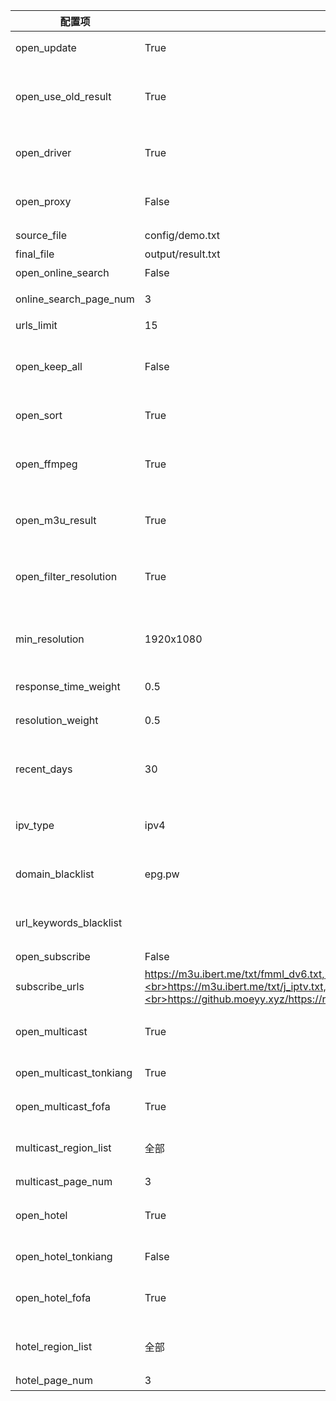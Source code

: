 | 配置项                  | 默认值                                                                                                                                                                                                          | 描述                                                                                    |
| ----------------------- | --------------------------------------------------------------------------------------------------------------------------------------------------------------------------------------------------------------- | --------------------------------------------------------------------------------------- |
| open_update             | True                                                                                                                                                                                                            | 开启更新，若关闭则只运行结果页面服务                                                    |
| open_use_old_result     | True                                                                                                                                                                                                            | 开启使用历史更新结果（包含模板与结果文件的接口），合并至本次更新中                      |
| open_driver             | True                                                                                                                                                                                                            | 开启浏览器运行，若更新无数据可开启此模式，较消耗性能                                    |
| open_proxy              | False                                                                                                                                                                                                           | 开启代理，自动获取免费可用代理，若更新无数据可开启此模式                                |
| source_file             | config/demo.txt                                                                                                                                                                                                 | 模板文件路径                                                                            |
| final_file              | output/result.txt                                                                                                                                                                                               | 生成结果文件路径                                                                        |
| open_online_search      | False                                                                                                                                                                                                           | 开启线上检索源功能                                                                      |
| online_search_page_num  | 3                                                                                                                                                                                                               | 在线检索频道获取分页数量                                                                |
| urls_limit              | 15                                                                                                                                                                                                              | 单个频道接口数量                                                                        |
| open_keep_all           | False                                                                                                                                                                                                           | 保留所有检索结果，会保留非模板频道名称的结果，推荐手动维护时开启                        |
| open_sort               | True                                                                                                                                                                                                            | 开启排序功能（响应速度、日期、分辨率）                                                  |
| open_ffmpeg             | True                                                                                                                                                                                                            | 开启使用 FFmpeg 进行测速，获取更准确的速度与分辨率信息，需要提前手动安装                |
| open_m3u_result         | True                                                                                                                                                                                                            | 开启转换生成 m3u 文件类型结果链接，支持显示频道图标                                     |
| open_filter_resolution  | True                                                                                                                                                                                                            | 开启分辨率过滤，低于最小分辨率（min_resolution）的接口将会被过滤                        |
| min_resolution          | 1920x1080                                                                                                                                                                                                       | 接口最小分辨率，需要开启 open_filter_resolution 才能生效                                |
| response_time_weight    | 0.5                                                                                                                                                                                                             | 响应时间权重值（所有权重值总和应为 1）                                                  |
| resolution_weight       | 0.5                                                                                                                                                                                                             | 分辨率权重值 （所有权重值总和应为 1）                                                   |
| recent_days             | 30                                                                                                                                                                                                              | 获取最近时间范围内更新的接口（单位天），适当减小可避免出现匹配问题                      |
| ipv_type                | ipv4                                                                                                                                                                                                            | 生成结果中接口的类型，可选值：ipv4、ipv6、全部                                          |
| domain_blacklist        | epg.pw                                                                                                                                                                                                          | 接口域名黑名单，用于过滤低质量含广告类域名的接口                                        |
| url_keywords_blacklist  |                                                                                                                                                                                                                 | 接口关键字黑名单，用于过滤含特定字符的接口                                              |
| open_subscribe          | False                                                                                                                                                                                                           | 开启订阅源功能                                                                          |
| subscribe_urls          | https://m3u.ibert.me/txt/fmml_dv6.txt,<br>https://m3u.ibert.me/txt/o_cn.txt,<br>https://m3u.ibert.me/txt/j_iptv.txt,<br>https://github.moeyy.xyz/https://raw.githubusercontent.com/PizazzGY/TVBox/main/live.txt | 订阅源列表                                                                              |
| open_multicast          | True                                                                                                                                                                                                            | 开启组播源功能，关闭后所有组播源工作模式都将关闭                                        |
| open_multicast_tonkiang | True                                                                                                                                                                                                            | 开启 Tonkiang 组播源工作模式                                                            |
| open_multicast_fofa     | True                                                                                                                                                                                                            | 开启 FOFA 组播源工作模式                                                                |
| multicast_region_list   | 全部                                                                                                                                                                                                            | 组播源地区列表，[更多地区](../updates/multicast/multicast_map.json)，"全部"表示所有地区 |
| multicast_page_num      | 3                                                                                                                                                                                                               | 组播地区获取分页数量                                                                    |
| open_hotel              | True                                                                                                                                                                                                            | 开启酒店源功能，关闭后所有酒店源工作模式都将关闭                                        |
| open_hotel_tonkiang     | False                                                                                                                                                                                                           | 开启 Tonkiang 酒店源工作模式                                                            |
| open_hotel_fofa         | True                                                                                                                                                                                                            | 开启 FOFA、ZoomEye 酒店源工作模式                                                       |
| hotel_region_list       | 全部                                                                                                                                                                                                            | 酒店源地区列表，[更多地区](../updates/fofa/fofa_map.py)，"全部"表示所有地区             |
| hotel_page_num          | 3                                                                                                                                                                                                               | 酒店地区获取分页数量                                                                    |
